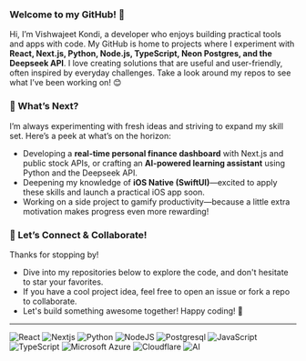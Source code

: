 ### Welcome to my GitHub! 👋

Hi, I’m Vishwajeet Kondi, a developer who enjoys building practical tools and apps with code. My GitHub is home to projects where I experiment with **React, Next.js, Python, Node.js, TypeScript, Neon Postgres, and the Deepseek API**. I love creating solutions that are useful and user-friendly, often inspired by everyday challenges. Take a look around my repos to see what I’ve been working on! 😊

### 🚧 What’s Next?
I’m always experimenting with fresh ideas and striving to expand my skill set. Here’s a peek at what’s on the horizon:

- Developing a **real-time personal finance dashboard** with Next.js and public stock APIs, or crafting an **AI-powered learning assistant** using Python and the Deepseek API.
- Deepening my knowledge of **iOS Native (SwiftUI)**—excited to apply these skills and launch a practical iOS app soon.
- Working on a side project to gamify productivity—because a little extra motivation makes progress even more rewarding!

### 🤝 Let’s Connect & Collaborate!
Thanks for stopping by! 

- Dive into my repositories below to explore the code, and don't hesitate to star your favorites.
- If you have a cool project idea, feel free to open an issue or fork a repo to collaborate.
- Let's build something awesome together! Happy coding! 🚀

---


![React](https://skillicons.dev/icons?i=react)
![Nextjs](https://skillicons.dev/icons?i=nextjs)
![Python](https://skillicons.dev/icons?i=python)
![NodeJS](https://skillicons.dev/icons?i=nodejs)
![Postgresql](https://skillicons.dev/icons?i=postgresql)
![JavaScript](https://skillicons.dev/icons?i=js)
![TypeScript](https://skillicons.dev/icons?i=ts)
![Microsoft Azure](https://skillicons.dev/icons?i=azure)
![Cloudflare](https://skillicons.dev/icons?i=cloudflare)
![AI](https://skillicons.dev/icons?i=ai)
